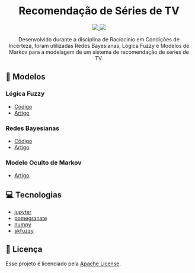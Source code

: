 <h1 align="center">
    Recomendação de Séries de TV
</h1>
<p align="center">
  <a aria-label="Versão do Python" href="https://www.python.org/downloads/release/python-376/">
    <img src="https://img.shields.io/badge/python--CLI-3.7.6-informational?logo=python"></img>
  </a>
  <a aria-label="Versão do Apache" href="https://opensource.org/licenses/Apache-2.0">
    <img src="https://img.shields.io/badge/License-Apache%202.0-blue.svg"></img>
  </a>
</p>
<p align="center">
  Desenvolvido durante a disciplina de Racíocinio em Condições de Incerteza, foram utilizadas Redes Bayesianas, Lógica Fuzzy e Modelos de Markov para a modelagem de um sistema de recomendação de séries de TV.

## 💫 Modelos

### Lógica Fuzzy

<ul>
    <li>
        <a href="./Fuzzy Logic/TVSeries-FuzzyLogic.ipynb">Código</a>
    </li>
    <li>
        <a href="./Fuzzy Logic/TVSeries-FuzzyLogic.pdf">Artigo</a>
    </li>
</ul>

### Redes Bayesianas

<ul>
    <li>
        <a href="./Bayesian Networks/TVSeries-BayesianNetwork.ipynb">Código</a>
    </li>
    <li>
        <a href="./Bayesian Networks/TVSeries-BayesianNetwork.pdf">Artigo</a>
    </li>
</ul>

### Modelo Oculto de Markov

<ul>
    <li>
        <a href="./Hidden Markov Model/TVSeries-HMM.pdf">Artigo</a>
    </li>
</ul>

## 💻 Tecnologias

-   [jupyter](https://jupyter.org/)
-   [pomegranate](https://pomegranate.readthedocs.io/en/latest/)
-   [numpy](https://numpy.org/)
-   [skfuzzy](https://pythonhosted.org/scikit-fuzzy/)

## 📝 Licença

Esse projeto é licenciado pela [Apache License](./LICENSE).
